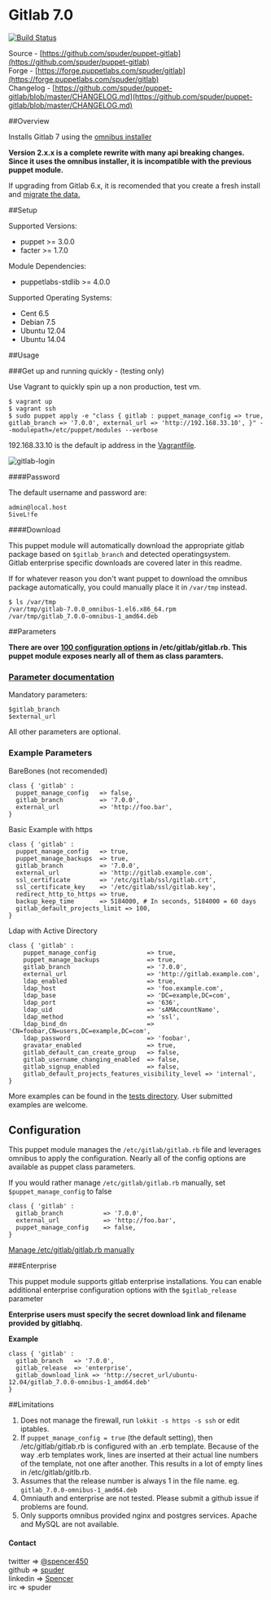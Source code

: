 # Gitlab 7.0  
[![Build Status](https://travis-ci.org/spuder/puppet-gitlab.png)](https://travis-ci.org/spuder/puppet-gitlab)

Source - [https://github.com/spuder/puppet-gitlab](https://github.com/spuder/puppet-gitlab)  
Forge  - [https://forge.puppetlabs.com/spuder/gitlab](https://forge.puppetlabs.com/spuder/gitlab)   
Changelog - [https://github.com/spuder/puppet-gitlab/blob/master/CHANGELOG.md](https://github.com/spuder/puppet-gitlab/blob/master/CHANGELOG.md) 



##Overview

Installs Gitlab 7 using the [omnibus installer](https://about.gitlab.com/downloads/)

**Version 2.x.x is a complete rewrite with many api breaking changes. 
Since it uses the omnibus installer, it is incompatible with the previous puppet module.**

If upgrading from Gitlab 6.x, it is recomended that you create a fresh install and [migrate the data.](https://gitlab.com/gitlab-org/omnibus-gitlab/blob/master/README.md)



##Setup  

Supported Versions:

- puppet >= 3.0.0
- facter >= 1.7.0

Module Dependencies:

- puppetlabs-stdlib >= 4.0.0

Supported Operating Systems:

- Cent 6.5
- Debian 7.5
- Ubuntu 12.04
- Ubuntu 14.04



##Usage


###Get up and running quickly - (testing only)

Use Vagrant to quickly spin up a non production, test vm. 

    $ vagrant up 
    $ vagrant ssh
    $ sudo puppet apply -e "class { gitlab : puppet_manage_config => true, gitlab_branch => '7.0.0', external_url => 'http://192.168.33.10', }" --modulepath=/etc/puppet/modules --verbose

192.168.33.10 is the default ip address in the [Vagrantfile](https://github.com/spuder/puppet-gitlab/blob/master/Vagrantfile).

![gitlab-login](http://cl.ly/image/463I0m2z1H34/Safari.png)

####Password

The default username and password are:

    admin@local.host
    5iveL!fe

####Download

This puppet module will automatically download the appropriate gitlab package based on `$gitlab_branch` and detected operatingsystem.  
Gitlab enterprise specific downloads are covered later in this readme.


If for whatever reason you don't want puppet to download the omnibus package automatically, 
you could manually place it in `/var/tmp` instead. 

```
$ ls /var/tmp
/var/tmp/gitlab-7.0.0_omnibus-1.el6.x86_64.rpm
/var/tmp/gitlab_7.0.0-omnibus-1_amd64.deb
```


##Parameters

**There are over [100 configuration options](https://github.com/gitlabhq/gitlabhq/blob/master/config/gitlab.yml.example) in /etc/gitlab/gitlab.rb. This puppet module exposes nearly all of them as class paramters.**

### [Parameter documentation](https://github.com/spuder/puppet-gitlab/blob/master/manifests/params.pp)

Mandatory parameters: 

    $gitlab_branch 
    $external_url

 All other parameters are optional. 



### Example Parameters

BareBones (not recomended)

```
class { 'gitlab' : 
  puppet_manage_config   => false,
  gitlab_branch          => '7.0.0',
  external_url           => 'http://foo.bar',
}
```

Basic Example with https

```
class { 'gitlab' : 
  puppet_manage_config   => true,
  puppet_manage_backups  => true,
  gitlab_branch          => '7.0.0',
  external_url           => 'http://gitlab.example.com',
  ssl_certificate        => '/etc/gitlab/ssl/gitlab.crt',
  ssl_certificate_key    => '/etc/gitlab/ssl/gitlab.key',
  redirect_http_to_https => true,
  backup_keep_time       => 5184000, # In seconds, 5184000 = 60 days
  gitlab_default_projects_limit => 100,
}

```


Ldap with Active Directory
```
class { 'gitlab' : 
    puppet_manage_config              => true,
    puppet_manage_backups             => true,
    gitlab_branch                     => '7.0.0',
    external_url                      => 'http://gitlab.example.com',
    ldap_enabled                      => true,
    ldap_host                         => 'foo.example.com',
    ldap_base                         => 'DC=example,DC=com',
    ldap_port                         => '636',
    ldap_uid                          => 'sAMAccountName',
    ldap_method                       => 'ssl',       
    ldap_bind_dn                      => 'CN=foobar,CN=users,DC=example,DC=com', 
    ldap_password                     => 'foobar',    
    gravatar_enabled                  => true,
    gitlab_default_can_create_group   => false,
    gitlab_username_changing_enabled  => false,
    gitlab_signup_enabled             => false,
    gitlab_default_projects_features_visibility_level => 'internal',
}
```

More examples can be found in the [tests directory](https://github.com/spuder/puppet-gitlab/blob/master/tests/). User submitted examples are welcome. 

## Configuration  
 

This puppet module manages the `/etc/gitlab/gitlab.rb` file and leverages omnibus to apply the configuration. Nearly all of the config options are available as puppet class parameters. 
  
If you would rather manage `/etc/gitlab/gitlab.rb` manually, set `$puppet_manage_config` to false
```
class { 'gitlab' :
  gitlab_branch           => '7.0.0',
  external_url            => 'http://foo.bar',
  puppet_manage_config    => false,
}
```
[Manage /etc/gitlab/gitlab.rb manually](https://gitlab.com/gitlab-org/omnibus-gitlab/blob/master/README.md)



###Enterprise

This puppet module supports gitlab enterprise installations. You can enable additional enterprise configuration options with the `$gitlab_release` parameter

**Enterprise users must specify the secret download link and filename provided by gitlabhq.**

**Example**  

    class { 'gitlab' : 
      gitlab_branch   => '7.0.0',
      gitlab_release  => 'enterprise',
      gitlab_download_link => 'http://secret_url/ubuntu-12.04/gitlab_7.0.0-omnibus-1_amd64.deb'
    }





##Limitations

1. Does not manage the firewall, run `lokkit -s https -s ssh` or edit iptables. 
2. If `puppet_manage_config = true` (the default setting), then /etc/gitlab/gitlab.rb is configured with an .erb template. Because of the way .erb templates work, lines are inserted at their actual line numbers of the template, not one after another. This results in a lot of empty lines in /etc/gitlab/gitlb.rb. 
3. Assumes that the release number is always 1 in the file name. eg. `gitlab_7.0.0-omnibus-1_amd64.deb`
4. Omniauth and enterprise are not tested. Please submit a github issue if problems are found.
5. Only supports omnibus provided nginx and postgres services. Apache and MySQL are not available. 

#### Contact  
twitter => [@spencer450](https://twitter.com/spencer450)   
github  => [spuder](https://github.com/spuder)  
linkedin => [Spencer](http://www.linkedin.com/pub/spencer-owen/7/7a1/35/)  
irc     => spuder  



